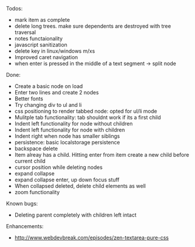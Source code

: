 Todos:
- mark item as complete
- delete long trees. make sure dependents are destroyed with tree traversal
- notes functaionality
- javascript sanitization
- delete key in linux/windows m/xs
- Improved caret navigation
- when enter is pressed in the middle of a text segment -> split node

Done:
- Create a basic node on load
- Enter two lines and create 2 nodes
- Better fonts
- Try changing div to ul and li
- css positioning to render tabbed node: opted for ul/li mode
- Mulitple tab functionality: tab shouldnt work if its a first child
- Indent left functionality for node without children
- Indent left functionality for node with children
- Indent right when node has smaller siblings
- persistence: basic localstorage persistence
- backspace delete
- Item alreay has a child. Hitting enter from item create a new child before current child
- cursor position while deleting nodes
- expand collapse
- expand collapse enter, up down focus stuff
- When collapsed deleted, delete child elements as well
- zoom functionality

Known bugs:
- Deleting parent completely with children left intact

Enhancements:
- http://www.webdevbreak.com/episodes/zen-textarea-pure-css
